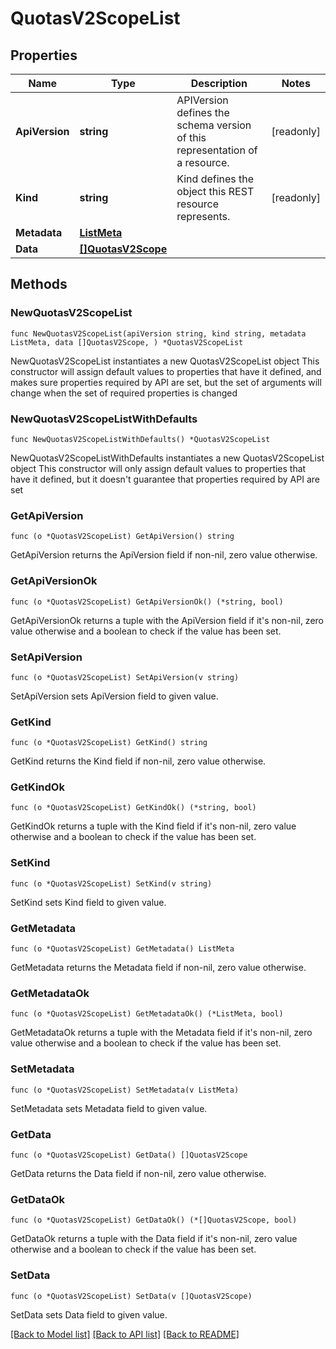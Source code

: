 # QuotasV2ScopeList

## Properties

Name | Type | Description | Notes
------------ | ------------- | ------------- | -------------
**ApiVersion** | **string** | APIVersion defines the schema version of this representation of a resource. | [readonly] 
**Kind** | **string** | Kind defines the object this REST resource represents. | [readonly] 
**Metadata** | [**ListMeta**](ListMeta.md) |  | 
**Data** | [**[]QuotasV2Scope**](QuotasV2Scope.md) |  | 

## Methods

### NewQuotasV2ScopeList

`func NewQuotasV2ScopeList(apiVersion string, kind string, metadata ListMeta, data []QuotasV2Scope, ) *QuotasV2ScopeList`

NewQuotasV2ScopeList instantiates a new QuotasV2ScopeList object
This constructor will assign default values to properties that have it defined,
and makes sure properties required by API are set, but the set of arguments
will change when the set of required properties is changed

### NewQuotasV2ScopeListWithDefaults

`func NewQuotasV2ScopeListWithDefaults() *QuotasV2ScopeList`

NewQuotasV2ScopeListWithDefaults instantiates a new QuotasV2ScopeList object
This constructor will only assign default values to properties that have it defined,
but it doesn't guarantee that properties required by API are set

### GetApiVersion

`func (o *QuotasV2ScopeList) GetApiVersion() string`

GetApiVersion returns the ApiVersion field if non-nil, zero value otherwise.

### GetApiVersionOk

`func (o *QuotasV2ScopeList) GetApiVersionOk() (*string, bool)`

GetApiVersionOk returns a tuple with the ApiVersion field if it's non-nil, zero value otherwise
and a boolean to check if the value has been set.

### SetApiVersion

`func (o *QuotasV2ScopeList) SetApiVersion(v string)`

SetApiVersion sets ApiVersion field to given value.


### GetKind

`func (o *QuotasV2ScopeList) GetKind() string`

GetKind returns the Kind field if non-nil, zero value otherwise.

### GetKindOk

`func (o *QuotasV2ScopeList) GetKindOk() (*string, bool)`

GetKindOk returns a tuple with the Kind field if it's non-nil, zero value otherwise
and a boolean to check if the value has been set.

### SetKind

`func (o *QuotasV2ScopeList) SetKind(v string)`

SetKind sets Kind field to given value.


### GetMetadata

`func (o *QuotasV2ScopeList) GetMetadata() ListMeta`

GetMetadata returns the Metadata field if non-nil, zero value otherwise.

### GetMetadataOk

`func (o *QuotasV2ScopeList) GetMetadataOk() (*ListMeta, bool)`

GetMetadataOk returns a tuple with the Metadata field if it's non-nil, zero value otherwise
and a boolean to check if the value has been set.

### SetMetadata

`func (o *QuotasV2ScopeList) SetMetadata(v ListMeta)`

SetMetadata sets Metadata field to given value.


### GetData

`func (o *QuotasV2ScopeList) GetData() []QuotasV2Scope`

GetData returns the Data field if non-nil, zero value otherwise.

### GetDataOk

`func (o *QuotasV2ScopeList) GetDataOk() (*[]QuotasV2Scope, bool)`

GetDataOk returns a tuple with the Data field if it's non-nil, zero value otherwise
and a boolean to check if the value has been set.

### SetData

`func (o *QuotasV2ScopeList) SetData(v []QuotasV2Scope)`

SetData sets Data field to given value.



[[Back to Model list]](../README.md#documentation-for-models) [[Back to API list]](../README.md#documentation-for-api-endpoints) [[Back to README]](../README.md)


